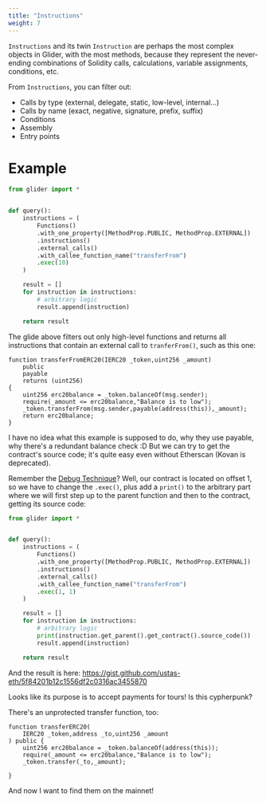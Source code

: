 ```yaml
---
title: "Instructions"
weight: 7
---
```


`Instructions` and its twin `Instruction` are perhaps the most complex objects in Glider, with the most methods, because they represent the never-ending combinations of Solidity calls, calculations, variable assignments, conditions, etc.

From `Instructions`, you can filter out:

- Calls by type (external, delegate, static, low-level, internal...)
- Calls by name (exact, negative, signature, prefix, suffix)
- Conditions
- Assembly
- Entry points

# Example

```python
from glider import *


def query():
    instructions = (
        Functions()
        .with_one_property([MethodProp.PUBLIC, MethodProp.EXTERNAL])
        .instructions()
        .external_calls()
        .with_callee_function_name("transferFrom")
        .exec(10)
    )

    result = []
    for instruction in instructions:
        # arbitrary logic
        result.append(instruction)

    return result

```

The glide above filters out only high-level functions and returns all instructions that contain an external call to `tranferFrom()`, such as this one:

```solidity
function transferFromERC20(IERC20 _token,uint256 _amount)
    public
    payable
    returns (uint256)
{
    uint256 erc20balance = _token.balanceOf(msg.sender);
    require(_amount <= erc20balance,"Balance is to low");
    _token.transferFrom(msg.sender,payable(address(this)),_amount);
    return erc20balance;
}
```

I have no idea what this example is supposed to do, why they use payable, why there's a redundant balance check :D But we can try to get the contract's source code; it's quite easy even without Etherscan (Kovan is deprecated).

Remember the [Debug Technique](../debug-technique)? Well, our contract is located on offset 1, so we have to change the `.exec()`, plus add a `print()` to the arbitrary part where we will first step up to the parent function and then to the contract, getting its source code:

```python
from glider import *


def query():
    instructions = (
        Functions()
        .with_one_property([MethodProp.PUBLIC, MethodProp.EXTERNAL])
        .instructions()
        .external_calls()
        .with_callee_function_name("transferFrom")
        .exec(1, 1)
    )

    result = []
    for instruction in instructions:
        # arbitrary logic
        print(instruction.get_parent().get_contract().source_code())
        result.append(instruction)

    return result
```

And the result is here: https://gist.github.com/ustas-eth/5f84201b12c1556df2c0316ac3455870

Looks like its purpose is to accept payments for tours! Is this cypherpunk?

There's an unprotected transfer function, too:

```solidity
function transferERC20(
    IERC20 _token,address _to,uint256 _amount
) public {
    uint256 erc20balance = _token.balanceOf(address(this));
    require(_amount <= erc20balance,"Balance is to low");
    _token.transfer(_to,_amount);

}
```

And now I want to find them on the mainnet!


